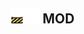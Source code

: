 ## <img src="../../.gitbook/assets/unknown.png" width="24" height=24 /><img src="../../.gitbook/assets/base.png" width="24" height=24 /> MOD

